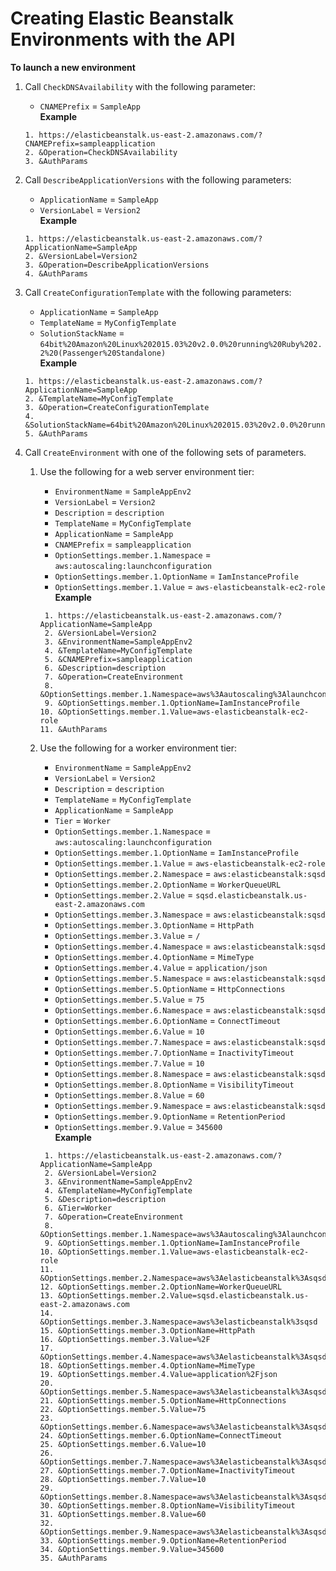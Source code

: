 # Creating Elastic Beanstalk Environments with the API<a name="environments-create-api"></a>

**To launch a new environment**

1. Call `CheckDNSAvailability` with the following parameter:
   + `CNAMEPrefix` = `SampleApp`  
**Example**  

   ```
   1. https://elasticbeanstalk.us-east-2.amazonaws.com/?CNAMEPrefix=sampleapplication
   2. &Operation=CheckDNSAvailability
   3. &AuthParams
   ```

1. Call `DescribeApplicationVersions` with the following parameters:
   + `ApplicationName` = `SampleApp`
   + `VersionLabel` = `Version2`  
**Example**  

   ```
   1. https://elasticbeanstalk.us-east-2.amazonaws.com/?ApplicationName=SampleApp
   2. &VersionLabel=Version2
   3. &Operation=DescribeApplicationVersions
   4. &AuthParams
   ```

1. Call `CreateConfigurationTemplate` with the following parameters:
   + `ApplicationName` = `SampleApp`
   + `TemplateName` = `MyConfigTemplate`
   + `SolutionStackName` = `64bit%20Amazon%20Linux%202015.03%20v2.0.0%20running%20Ruby%202.2%20(Passenger%20Standalone)`  
**Example**  

   ```
   1. https://elasticbeanstalk.us-east-2.amazonaws.com/?ApplicationName=SampleApp
   2. &TemplateName=MyConfigTemplate
   3. &Operation=CreateConfigurationTemplate
   4. &SolutionStackName=64bit%20Amazon%20Linux%202015.03%20v2.0.0%20running%20Ruby%202.2%20(Passenger%20Standalone)
   5. &AuthParams
   ```

1. Call `CreateEnvironment` with one of the following sets of parameters\.

   1. Use the following for a web server environment tier:
      + `EnvironmentName` = `SampleAppEnv2`
      + `VersionLabel` = `Version2`
      + `Description` = `description`
      + `TemplateName` = `MyConfigTemplate`
      + `ApplicationName` = `SampleApp`
      + `CNAMEPrefix` = `sampleapplication`
      + `OptionSettings.member.1.Namespace` = `aws:autoscaling:launchconfiguration`
      + `OptionSettings.member.1.OptionName` = `IamInstanceProfile`
      + `OptionSettings.member.1.Value` = `aws-elasticbeanstalk-ec2-role`  
**Example**  

      ```
       1. https://elasticbeanstalk.us-east-2.amazonaws.com/?ApplicationName=SampleApp
       2. &VersionLabel=Version2
       3. &EnvironmentName=SampleAppEnv2
       4. &TemplateName=MyConfigTemplate
       5. &CNAMEPrefix=sampleapplication
       6. &Description=description
       7. &Operation=CreateEnvironment
       8. &OptionSettings.member.1.Namespace=aws%3Aautoscaling%3Alaunchconfiguration
       9. &OptionSettings.member.1.OptionName=IamInstanceProfile
      10. &OptionSettings.member.1.Value=aws-elasticbeanstalk-ec2-role
      11. &AuthParams
      ```

   1. Use the following for a worker environment tier:
      + `EnvironmentName` = `SampleAppEnv2`
      + `VersionLabel` = `Version2`
      + `Description` = `description`
      + `TemplateName` = `MyConfigTemplate`
      + `ApplicationName` = `SampleApp`
      + `Tier` = `Worker`
      + `OptionSettings.member.1.Namespace` = `aws:autoscaling:launchconfiguration`
      + `OptionSettings.member.1.OptionName` = `IamInstanceProfile`
      + `OptionSettings.member.1.Value` = `aws-elasticbeanstalk-ec2-role`
      + `OptionSettings.member.2.Namespace` = `aws:elasticbeanstalk:sqsd`
      + `OptionSettings.member.2.OptionName` = `WorkerQueueURL`
      + `OptionSettings.member.2.Value` = `sqsd.elasticbeanstalk.us-east-2.amazonaws.com`
      + `OptionSettings.member.3.Namespace` = `aws:elasticbeanstalk:sqsd`
      + `OptionSettings.member.3.OptionName` = `HttpPath`
      + `OptionSettings.member.3.Value` = `/`
      + `OptionSettings.member.4.Namespace` = `aws:elasticbeanstalk:sqsd`
      + `OptionSettings.member.4.OptionName` = `MimeType`
      + `OptionSettings.member.4.Value` = `application/json`
      + `OptionSettings.member.5.Namespace` = `aws:elasticbeanstalk:sqsd`
      + `OptionSettings.member.5.OptionName` = `HttpConnections`
      + `OptionSettings.member.5.Value` = `75`
      + `OptionSettings.member.6.Namespace` = `aws:elasticbeanstalk:sqsd`
      + `OptionSettings.member.6.OptionName` = `ConnectTimeout`
      + `OptionSettings.member.6.Value` = `10`
      + `OptionSettings.member.7.Namespace` = `aws:elasticbeanstalk:sqsd`
      + `OptionSettings.member.7.OptionName` = `InactivityTimeout`
      + `OptionSettings.member.7.Value` = `10`
      + `OptionSettings.member.8.Namespace` = `aws:elasticbeanstalk:sqsd`
      + `OptionSettings.member.8.OptionName` = `VisibilityTimeout`
      + `OptionSettings.member.8.Value` = `60`
      + `OptionSettings.member.9.Namespace` = `aws:elasticbeanstalk:sqsd`
      + `OptionSettings.member.9.OptionName` = `RetentionPeriod`
      + `OptionSettings.member.9.Value` = `345600`  
**Example**  

      ```
       1. https://elasticbeanstalk.us-east-2.amazonaws.com/?ApplicationName=SampleApp
       2. &VersionLabel=Version2
       3. &EnvironmentName=SampleAppEnv2
       4. &TemplateName=MyConfigTemplate
       5. &Description=description
       6. &Tier=Worker
       7. &Operation=CreateEnvironment
       8. &OptionSettings.member.1.Namespace=aws%3Aautoscaling%3Alaunchconfiguration
       9. &OptionSettings.member.1.OptionName=IamInstanceProfile
      10. &OptionSettings.member.1.Value=aws-elasticbeanstalk-ec2-role
      11. &OptionSettings.member.2.Namespace=aws%3Aelasticbeanstalk%3Asqsd
      12. &OptionSettings.member.2.OptionName=WorkerQueueURL
      13. &OptionSettings.member.2.Value=sqsd.elasticbeanstalk.us-east-2.amazonaws.com
      14. &OptionSettings.member.3.Namespace=aws%3elasticbeanstalk%3sqsd
      15. &OptionSettings.member.3.OptionName=HttpPath
      16. &OptionSettings.member.3.Value=%2F
      17. &OptionSettings.member.4.Namespace=aws%3Aelasticbeanstalk%3Asqsd
      18. &OptionSettings.member.4.OptionName=MimeType
      19. &OptionSettings.member.4.Value=application%2Fjson
      20. &OptionSettings.member.5.Namespace=aws%3Aelasticbeanstalk%3Asqsd
      21. &OptionSettings.member.5.OptionName=HttpConnections
      22. &OptionSettings.member.5.Value=75
      23. &OptionSettings.member.6.Namespace=aws%3Aelasticbeanstalk%3Asqsd
      24. &OptionSettings.member.6.OptionName=ConnectTimeout
      25. &OptionSettings.member.6.Value=10
      26. &OptionSettings.member.7.Namespace=aws%3Aelasticbeanstalk%3Asqsd
      27. &OptionSettings.member.7.OptionName=InactivityTimeout
      28. &OptionSettings.member.7.Value=10
      29. &OptionSettings.member.8.Namespace=aws%3Aelasticbeanstalk%3Asqsd
      30. &OptionSettings.member.8.OptionName=VisibilityTimeout
      31. &OptionSettings.member.8.Value=60
      32. &OptionSettings.member.9.Namespace=aws%3Aelasticbeanstalk%3Asqsd
      33. &OptionSettings.member.9.OptionName=RetentionPeriod
      34. &OptionSettings.member.9.Value=345600
      35. &AuthParams
      ```